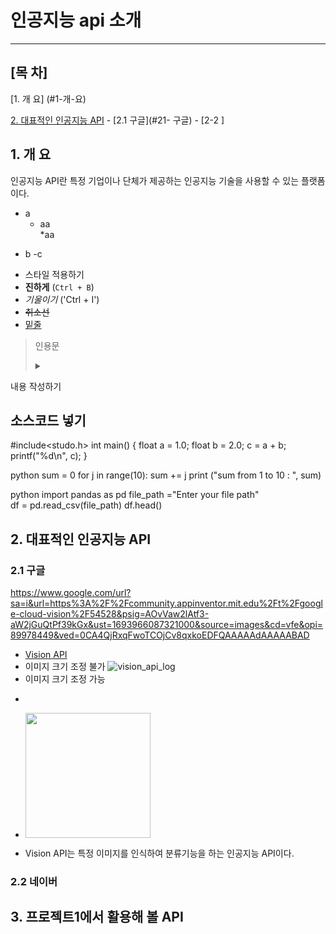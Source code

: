 # 인공지능 api 소개
___
## [목 차]

[1. 개 요] (#1-개-요)   

[2. 대표적인 인공지능 API](#2.-대표적인-인공지능-api)
     - [2.1 구글](#21- 구글)
     - [2-2 ]
## 1. 개 요
인공지능 API란 특정 기업이나 단체가 제공하는 인공지능 기술을 사용할 수 있는 플랫폼이다.

* a
   * aa     
*aa  
- b
-c 
* 스타일 적용하기
* **진하게** (`Ctrl + B`)
* _기울이기_ ('Ctrl + I')
* <s>취소선</s>
* <u>밑줄</u>

>인용문
> 
> <details><summary>
</summary>
내용 작성하기
</details>

## 소스코드 넣기

#include<studo.h>
int main()
{
 float a = 1.0;
 float b = 2.0;
 c = a + b;
 printf("%d\n", c);
}

 python
sum = 0
for j in range(10): 
sum += j
print ("sum from 1 to 10 : ", sum)

python
import pandas as pd
file_path ="Enter your file path"   
df = pd.read_csv(file_path)
df.head()
    
## 2. 대표적인 인공지능 API
### 2.1 구글
https://www.google.com/url?sa=i&url=https%3A%2F%2Fcommunity.appinventor.mit.edu%2Ft%2Fgoogle-cloud-vision%2F54528&psig=AOvVaw2lAtf3-aW2jGuQtPf39kGx&ust=1693966087321000&source=images&cd=vfe&opi=89978449&ved=0CA4QjRxqFwoTCOjCv8qxkoEDFQAAAAAdAAAAABAD
* [Vision API](https://cloud.google.com/vision?hI=ko)
* 이미지 크기 조정 불가
![vision_api_log](./vision_api_logo.png) 
* 이미지 크기 조정 가능
* <p align="center">
* <img src="./vision_api_logo.png" width="200"/>
  </p>
* Vision API는 특정 이미지를 인식하여 분류기능을 하는 인공지능 API이다.
### 2.2 네이버

## 3. 프로젝트1에서 활용해 볼 API 
